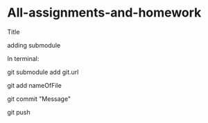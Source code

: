 # All-assignments-and-homework
Title

adding submodule

  In terminal:

  git submodule add git.url
  
  git add nameOfFile
  
  git commit "Message"
  
  git push
  
